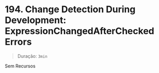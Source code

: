 # 194. Change Detection During Development: ExpressionChangedAfterChecked Errors

> Duração: `3min`

Sem Recursos

